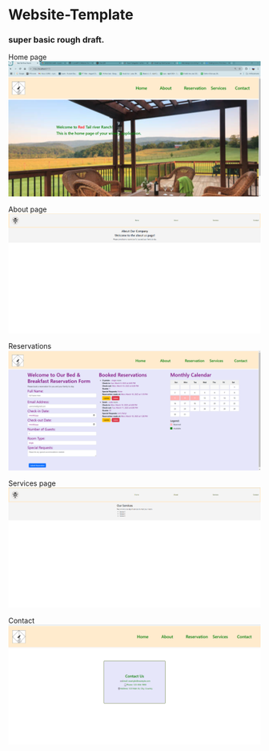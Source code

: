 # Website-Template
### super basic rough draft. 

Home page 
![alt text](image.png)

About page 
![alt text](image-1.png)

Reservations
![alt text](image-5.png)

Services page 
![alt text](image-2.png)

Contact 
![alt text](image-7.png)

